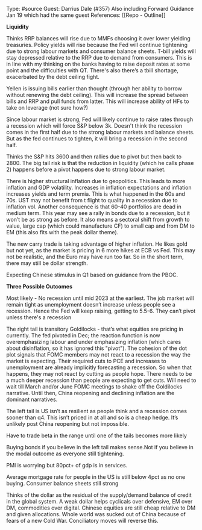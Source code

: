 Type: #source 
Guest: Darrius Dale (#357)
Also including Forward Guidance Jan 19 which had the same guest
References: [[Repo - Outline]]

**Liquidity**

Thinks RRP balances will rise due to MMFs choosing it over lower yielding treasuries. 
Policy yields will rise because the Fed will continue tightening due to strong labour markets and consumer balance sheets. T-bill yields will stay depressed relative to the RRP due to demand from consumers. This is in line with my thinking on the banks having to raise deposit rates at some point and the difficulties with QT. There's also there’s a tbill shortage, exacerbated by the debt ceiling fight.  

Yellen is issuing bills earlier than thought (through her ability to borrow without renewing the debt ceiling). This will increase the spread between bills and RRP and pull funds from latter. This will increase ability of HFs to take on leverage (not sure how?)

Since labour market is strong, Fed will likely continue to raise rates through a recession which will force S&P below 3k. Doesn't think the recession comes in the first half due to the strong labour markets and balance sheets. But as the fed continues to tighten, it will bring a recession in the second half.

Thinks the S&P hits 3600 and then rallies due to pivot but then back to 2800. The big tail risk is that the reduction in liquidity (which he calls phase 2) happens before a pivot happens due to strong labour market.  

There is higher structural inflation due to geopolitics. This leads to more inflation and GDP volatility. Increases in inflation expectations and inflation increases yields and term premia. This is what happened in the 60s and 70s. UST may not benefit from t flight to quality in a recession due to inflation vol. Another consequence is that 60-40 portfolios are dead in medium term. This year may see a rally in bonds due to a recession, but it won’t be as strong as before. It also means a sectoral shift from growth to value, large cap (which could manufacture CF) to small cap and from DM to EM (this also fits with the peak dollar theme).

The new carry trade is taking advantage of higher inflation.  He likes gold but not yet, as the market is pricing in 6 more hikes at ECB vs Fed. This may not be realistic, and the Euro may have run too far. So in the short term, there may still be dollar strength.

Expecting Chinese stimulus in Q1 based on guidance from the PBOC. 

**Three Possible Outcomes**

Most likely - 
No recession until mid 2023 at the earliest. The job market will remain tight as unemployment doesn’t increase unless people see a recession. Hence the Fed will keep raising, getting to 5.5-6. They can’t pivot unless there's a recession

The right tail is transitory Goldilocks - that’s what equities are pricing in currently.
The fed pivoted in Dec; the reaction function is now overemphasizing labour and under emphasizing inflation (which cares about disinflation, so it has ignored this "pivot"). The cohesion of the dot plot signals that FOMC members may not react to a recession the way the market is expecting. Their required cuts to PCE and increases to unemployment are already implicitly forecasting a recession. So when that happens, they may not react by cutting as people hope. There needs to be a much deeper recession than people are expecting to get cuts. Will need to wait till March and/or June FOMC meetings to shake off the Goldilocks narrative. Until then, China reopening and declining inflation are the dominant narratives.

The left tail is US isn’t as resilient as people think and a recession comes sooner than q4. This isn’t priced in at all and so is a cheap hedge. It’s unlikely post China reopening but not impossible.

Have to trade beta in the range until one of the tails becomes more likely 
  
Buying bonds if you believe in the left tail makes sense.Not if you believe in the modal outcome as everyone still tightening. 

PMI is worrying but 80pct+ of gdp is in services.

Average mortgage rate for people in the US is still below 4pct as no one buying. Consumer balance sheets still strong 

  
Thinks of the dollar as the residual of the supply/demand balance of credit in the global system. A weak dollar helps cyclicals over defensive, EM over DM, commodities over digital. 
Chinese equities are still cheap relative to DM and given allocations. Whole world was sucked out of China because of fears of a new Cold War. Conciliatory moves will reverse this.